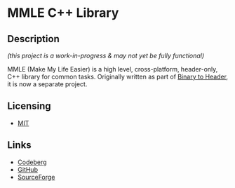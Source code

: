 
# MMLE C++ Library

## Description

_(this project is a work-in-progress & may not yet be fully functional)_

MMLE (Make My Life Easier) is a high level, cross-platform, header-only, C++ library for common
tasks. Originally written as part of [Binary to Header](https://antumdeluge.github.io/bin2header),
it is now a separate project.

## Licensing

- [MIT](LICENSE.txt)

## Links

- [Codeberg](https://codeberg.org/AntumDeluge/mmle)
- [GitHub](http://github.com/AntumDeluge/mmle)
- [SourceForge](https://sf.net/p/mmle)
